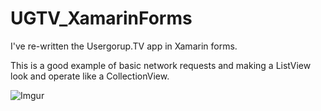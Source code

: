 # UGTV_XamarinForms
I've re-written the Usergorup.TV app in Xamarin forms.

This is a good example of basic network requests and making a ListView look and operate like a CollectionView.

![Imgur](https://i.imgur.com/jHzyGwrl.png)
